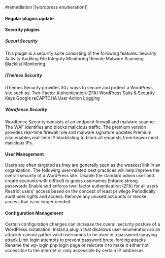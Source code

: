 #remediation 
[[wordpress enumeration]]

#### Regular plugins update

#### Security plugins

##### Sucuri Security
This plugin is a security suite consisting of the following features:
  Security Activity Auditing
  File Integrity Monitoring
  Remote Malware Scanning
  Blacklist Monitoring.

##### iThemes Security
iThemes Security provides 30+ ways to secure and protect a WordPress site such as:
  Two-Factor Authentication (2FA)
  WordPress Salts & Security Keys
  Google reCAPTCHA
  User Action Logging

##### Wordfence Security
Wordfence Security consists of an endpoint firewall and malware scanner.
   The WAF identifies and blocks malicious traffic.
   The premium version provides real-time firewall rule and malware signature updates
   Premium also enables real-time IP blacklisting to block all requests from known most malicious IPs.

#### User Management

Users are often targeted as they are generally seen as the weakest link in an organization. The following user-related best practices will help improve the overall security of a WordPress site.
    Disable the standard admin user and create accounts with difficult to guess usernames
    Enforce strong passwords
    Enable and enforce two-factor authentication (2FA) for all users
    Restrict users' access based on the concept of least privilege
    Periodically audit user rights and access. Remove any unused accounts or revoke access that is no longer needed


#### Configuration Management

Certain configuration changes can increase the overall security posture of a WordPress installation.
    Install a plugin that disallows user enumeration so an attacker cannot gather valid usernames to be used in a password spraying attack
    Limit login attempts to prevent password brute-forcing attacks
    Rename the wp-login.php login page or relocate it to make it either not accessible to the internet or only accessible by certain IP addresses
